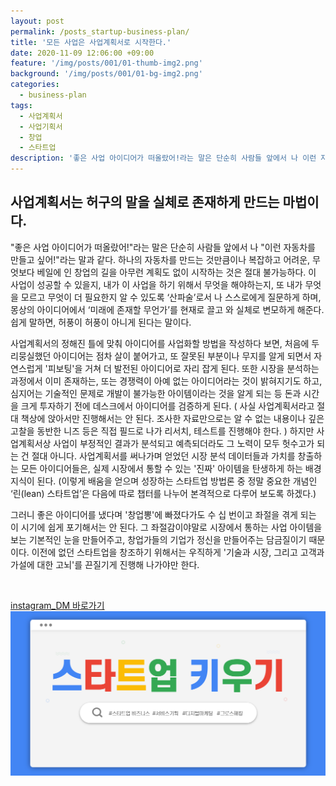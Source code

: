 ```yaml
---
layout: post
permalink: /posts_startup-business-plan/
title: '모든 사업은 사업계획서로 시작한다.'
date: 2020-11-09 12:06:00 +09:00
feature: '/img/posts/001/01-thumb-img2.png'
background: '/img/posts/001/01-bg-img2.png'
categories:
  - business-plan
tags:
  - 사업계획서
  - 사업기획서
  - 창업
  - 스타트업
description: '좋은 사업 아이디어가 떠올랐어!라는 말은 단순히 사람들 앞에서 나 이런 자동차를 만들고 싶어!라는 말과 같다.'
---
```


## 사업계획서는 허구의 말을 실체로 존재하게 만드는 마법이다.

"좋은 사업 아이디어가 떠올랐어!"라는 말은 단순히 사람들 앞에서 나 "이런 자동차를 만들고 싶어!"라는 말과 같다.
하나의 자동차를 만드는 것만큼이나 복잡하고 어려운, 무엇보다 베일에  인 창업의 길을 아무런 계획도 없이 시작하는 것은 절대 불가능하다. 이 사업이 성공할 수 있을지, 내가 이 사업을 하기 위해서 무엇을 해야하는지, 또 내가 무엇을 모르고 무엇이 더 필요한지 알 수 있도록 ‘산파술’로서 나 스스로에게 질문하게 하며, 몽상의 아이디어에서 ‘미래에 존재할 무언가’를 현재로 끌고 와 실체로 변모하게 해준다. 쉽게 말하면, 허풍이 허풍이 아니게 된다는 말이다.

사업계획서의 정해진 틀에 맞춰 아이디어를 사업화할 방법을 작성하다 보면, 처음에 두리뭉실했던 아이디어는 점차 살이 붙어가고, 또 잘못된 부분이나 무지를 알게 되면서 자연스럽게 '피보팅'을 거쳐 더 발전된 아이디어로 자리 잡게 된다.
또한 시장을 분석하는 과정에서 이미 존재하는, 또는 경쟁력이 아예 없는 아이디어라는 것이 밝혀지기도 하고, 심지어는 기술적인 문제로 개발이 불가능한 아이템이라는 것을 알게 되는 등 돈과 시간을 크게 투자하기 전에 데스크에서 아이디어를 검증하게 된다.
( 사실 사업계획서라고 절대 책상에 앉아서만 진행해서는 안 된다. 조사한 자료만으로는 알 수 없는 내용이나 깊은 고찰을 동반한 니즈 등은 직접 필드로 나가 리서치, 테스트를 진행해야 한다. )
하지만 사업계획서상 사업이 부정적인 결과가 분석되고 예측되더라도 그 노력이 모두 헛수고가 되는 건 절대 아니다.
사업계획서를 써나가며 얻었던 시장 분석 데이터들과 가치를 창출하는 모든 아이디어들은, 실제 시장에서 통할 수 있는 '진짜' 아이템을 탄생하게 하는 배경지식이 된다.
(이렇게 배움을 얻으며 성장하는 스타트업 방법론 중 정말 중요한 개념인 ‘린(lean) 스타트업’은 다음에 따로 챕터를 나누어 본격적으로 다루어 보도록 하겠다.)

그러니 좋은 아이디어를 냈다며 '창업뽕'에 빠졌다가도 수 십 번이고 좌절을 겪게 되는 이 시기에 쉽게 포기해서는 안 된다. 그 좌절감이야말로 시장에서 통하는 사업 아이템을 보는 기본적인 눈을 만들어주고, 창업가들의 기업가 정신을 만들어주는 담금질이기 때문이다.
이전에 없던 스타트업을 창조하기 위해서는 우직하게 '기술과 시장, 그리고 고객과 가설에 대한 고뇌'를 끈질기게 진행해 나가야만 한다.

<br>

[instagram_DM 바로가기](https://www.instagram.com/jb._.insight/)
![내 얼굴](/img/posts/001/01-thumb-img2.png)
